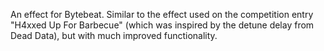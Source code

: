 An effect for Bytebeat.
Similar to the effect used on the competition entry "H4xxed Up For Barbecue" (which was inspired by the detune delay from Dead Data), but with much improved functionality.
